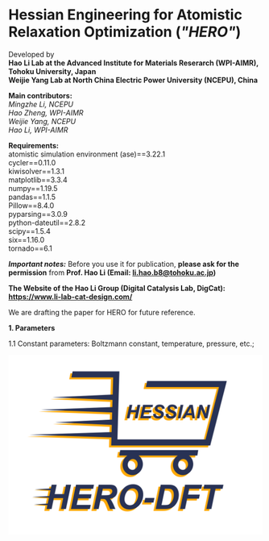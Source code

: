 # Hessian Engineering for Atomistic Relaxation Optimization (***"HERO"***)

Developed by  
**Hao Li Lab at the Advanced Institute for Materials Reserarch (WPI-AIMR), Tohoku University, Japan**  
**Weijie Yang Lab at North China Electric Power University (NCEPU), China**  

**Main contributors:**  
*Mingzhe Li, NCEPU*  
*Hao Zheng, WPI-AIMR*  
*Weijie Yang, NCEPU*  
*Hao Li, WPI-AIMR*  

**Requirements:**  
atomistic simulation environment (ase)==3.22.1  
cycler==0.11.0  
kiwisolver==1.3.1  
matplotlib==3.3.4  
numpy==1.19.5  
pandas==1.1.5  
Pillow==8.4.0  
pyparsing==3.0.9  
python-dateutil==2.8.2  
scipy==1.5.4  
six==1.16.0  
tornado==6.1  

***Important notes:*** Before you use it for publication, **please ask for the permission** from **Prof. Hao Li (Email: li.hao.b8@tohoku.ac.jp)**

**The Website of the Hao Li Group (Digital Catalysis Lab, DigCat): https://www.li-lab-cat-design.com/**

We are drafting the paper for HERO for future reference.

**1. Parameters**  

1.1 Constant parameters: Boltzmann constant, temperature, pressure, etc.;


![image](https://github.com/hero-dft/beta/blob/main/HERO_logo.png)
  
